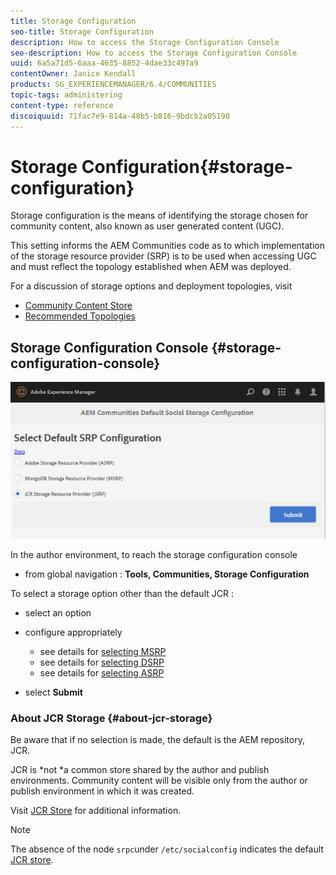 ```yaml
---
title: Storage Configuration
seo-title: Storage Configuration
description: How to access the Storage Configuration Console
seo-description: How to access the Storage Configuration Console
uuid: 6a5a71d5-6aaa-4635-8852-4dae33c497a9
contentOwner: Janice Kendall
products: SG_EXPERIENCEMANAGER/6.4/COMMUNITIES
topic-tags: administering
content-type: reference
discoiquuid: 71fac7e9-814a-48b5-b816-9bdcb2a05190
---
```


# Storage Configuration{#storage-configuration}

Storage configuration is the means of identifying the storage chosen for community content, also known as user generated content (UGC).

This setting informs the AEM Communities code as to which implementation of the storage resource provider (SRP) is to be used when accessing UGC and must reflect the topology established when AEM was deployed.

For a discussion of storage options and deployment topologies, visit

* [Community Content Store](../../communities/using/working-with-srp.md)
* [Recommended Topologies](../../communities/using/topologies.md)

## Storage Configuration Console {#storage-configuration-console}

![](assets/chlimage_1-188.png)

In the author environment, to reach the storage configuration console

* from global navigation : **Tools, Communities, Storage Configuration**

To select a storage option other than the default JCR :

* select an option
* configure appropriately

    * see details for [selecting MSRP](../../communities/using/msrp.md#select-msrp)
    * see details for [selecting DSRP](../../communities/using/dsrp.md#select-dsrp)
    * see details for [selecting ASRP](../../communities/using/asrp.md#select-asrp)

* select **Submit**

### About JCR Storage {#about-jcr-storage}

Be aware that if no selection is made, the default is the AEM repository, JCR.

JCR is *not *a common store shared by the author and publish environments. Community content will be visible only from the author or publish environment in which it was created.

Visit [JCR Store](../../communities/using/jsrp.md) for additional information.

>[!NOTE]
>
>The absence of the node `srpc`under `/etc/socialconfig` indicates the default [JCR store](../../communities/using/jsrp.md).


